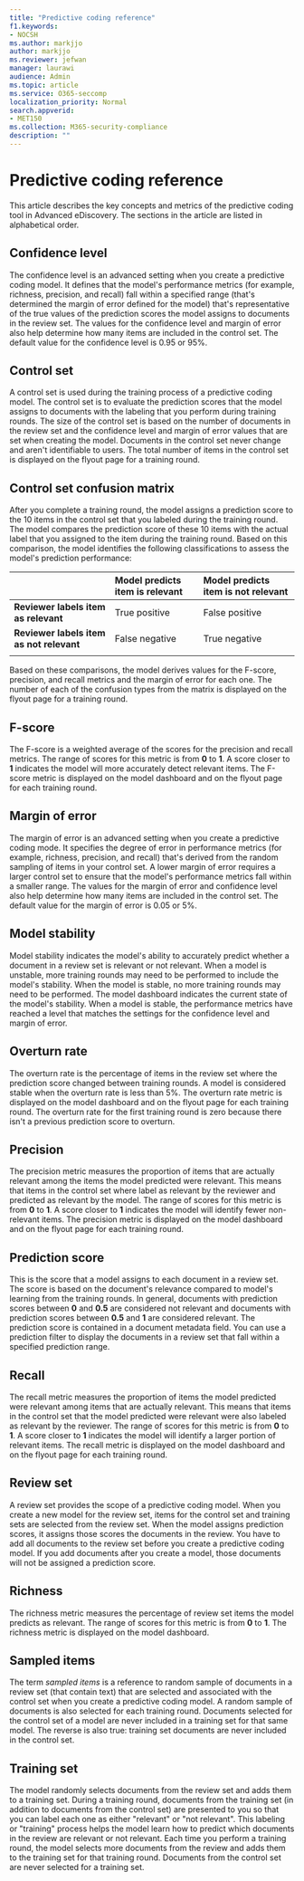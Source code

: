 ```yaml
---
title: "Predictive coding reference"
f1.keywords:
- NOCSH
ms.author: markjjo
author: markjjo
ms.reviewer: jefwan
manager: laurawi
audience: Admin
ms.topic: article
ms.service: O365-seccomp
localization_priority: Normal
search.appverid: 
- MET150
ms.collection: M365-security-compliance
description: ""
---
```


# Predictive coding reference

This article describes the key concepts and metrics of the predictive coding tool in Advanced eDiscovery. The sections in the article are listed in alphabetical order.

## Confidence level

The confidence level is an advanced setting when you create a predictive coding model. It defines that the model's performance metrics (for example, richness, precision, and recall) fall within a specified range (that's determined the margin of error defined for the model) that's representative of the true values of the prediction scores the model assigns to documents in the review set.​ The values for the confidence level and margin of error also help determine how many items are included in the control set. The default value for the confidence level is 0.95 or 95%.

## Control set

A control set is used during the training process of a predictive coding model. The control set is to evaluate the prediction scores that the model assigns to documents with the labeling that you perform during training rounds. The size of the control set is based on the number of documents in the review set and the confidence level and margin of error values that are set when creating the model. Documents in the control set never change and aren't identifiable to users. The total number of items in the control set is displayed on the flyout page for a training round.

## Control set confusion matrix

After you complete a training round, the model assigns a prediction score to the 10 items in the control set that you labeled during the training round. The model compares the prediction score of these 10 items with the actual label that you assigned to the item during the training round. Based on this comparison, the model identifies the following classifications to assess the model's prediction performance:
  
  |          |Model predicts item is relevant |Model predicts item is not relevant |
  |:---------|:---------|:---------|
  |**Reviewer labels item as relevant**| True positive| False positive |
  |**Reviewer labels item as not relevant**| False negative |True negative |
  ||||

  Based on these comparisons, the model derives values for the F-score, precision, and recall metrics and the margin of error for each one. The number of each of the confusion types from the matrix is displayed on the flyout page for a training round.

## F-score

The F-score is a weighted average of the scores for the precision and recall metrics.  The range of scores for this metric is from **0** to **1**. A score closer to **1** indicates the model will more accurately detect relevant items.​ The F-score metric is displayed on the model dashboard and on the flyout page for each training round.

## Margin of error

The margin of error is an advanced setting when you create a predictive coding mode. It specifies the degree of error in performance metrics (for example, richness, precision, and recall) that's derived from the random sampling of items in your control set. A lower margin of error requires a larger control set to ensure that the model's performance metrics fall within a smaller range. The values for the margin of error and confidence level also help determine how many items are included in the control set. The default value for the margin of error is 0.05 or 5%.

## Model stability

Model stability indicates the model's ability to accurately predict whether a document in a review set is relevant or not relevant. When a model is unstable, more training rounds may need to be performed to include the model's stability. When the model is stable, no more training rounds may need to be performed. The model dashboard indicates the current state of the model's stability. When a model is stable, the performance metrics have reached a level that matches the settings for the confidence level and margin of error.

## Overturn rate

The overturn rate is the percentage of items in the review set where the prediction score changed between training rounds.​ A model is considered stable when the overturn rate is less than 5%. The overturn rate metric is displayed on the model dashboard and on the flyout page for each training round. The overturn rate for the first training round is zero because there isn't a previous prediction score to overturn.

## Precision

The precision metric measures the proportion of items that are actually relevant among the items the model predicted were relevant. This means that items in the control set where label as relevant by the reviewer and predicted as relevant by the model. The range of scores for this metric is from **0** to **1**. A score closer to **1** indicates the model will identify fewer non-relevant items. The precision metric is displayed on the model dashboard and on the flyout page for each training round.

## Prediction score

This is the score that a model assigns to each document in a review set. The score is based on the document's relevance compared to model's learning from the training rounds. In general, documents with prediction scores between **0** and **0.5** are considered not relevant and documents with prediction scores between **0.5** and **1** are considered relevant. The prediction score is contained in a document metadata field. You can use a prediction filter to display the documents in a review set that fall within a specified prediction range.

## Recall

The recall metric measures the proportion of items the model predicted were relevant among items that are actually relevant. This means that items in the control set that the model predicted were relevant were also labeled as relevant by the reviewer. The range of scores for this metric is from **0** to **1**. A score closer to **1** indicates the model will identify a larger portion of relevant items. The recall metric is displayed on the model dashboard and on the flyout page for each training round.

## Review set

A review set provides the scope of a predictive coding model. When you create a new model for the review set, items for the control set and training sets are selected from the review set. When the model assigns prediction scores, it assigns those scores the documents in the review. You have to add all documents to the review set before you create a predictive coding model. If you add documents after you create a model, those documents will not be assigned a prediction score.

## Richness

The richness metric measures the percentage of review set items the model predicts as relevant. The range of scores for this metric is from **0** to **1**. The richness metric is displayed on the model dashboard.

## Sampled items

The term *sampled items* is a reference to random sample of documents in a review set (that contain text) that are selected and associated with the control set when you create a predictive coding model. A random sample of documents is also selected for each training round. Documents selected for the control set of a model are never included in a training set for that same model. The reverse is also true: training set documents are never included in the control set.

## Training set

The model randomly selects documents from the review set and adds them to a training set. During a training round, documents from the training set (in addition to documents from the control set) are presented to you so that you can label each one as either "relevant" or "not relevant". This labeling or "training" process helps the model learn how to predict which documents in the review are relevant or not relevant. Each time you perform a training round, the model selects more documents from the review and adds them to the training set for that training round. Documents from the control set are never selected for a training set.
